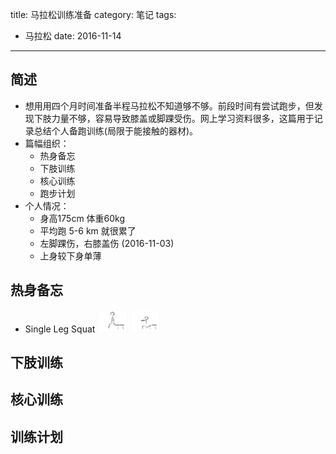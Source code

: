 title: 马拉松训练准备
category: 笔记
tags:
  - 马拉松
date: 2016-11-14
---

## 简述
* 想用用四个月时间准备半程马拉松不知道够不够。前段时间有尝试跑步，但发现下肢力量不够，容易导致膝盖或脚踝受伤。网上学习资料很多，这篇用于记录总结个人备跑训练(局限于能接触的器材)。
* 篇幅组织：
  - 热身备忘
  - 下肢训练
  - 核心训练
  - 跑步计划
* 个人情况：
  - 身高175cm 体重60kg
  - 平均跑 5-6 km 就很累了
  - 左脚踝伤，右膝盖伤 (2016-11-03)
  - 上身较下身单薄

## 热身备忘
* Single Leg Squat
<img style="display: inline;" src="/bucket/image/single-leg-squat-1.png" width="10%"> <img style="display: inline;" src="/bucket/image/single-leg-squat-2.png" width="10%">

## 下肢训练

## 核心训练

## 训练计划


